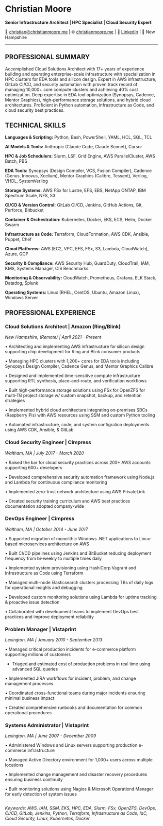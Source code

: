# Christian Moore

**Senior Infrastructure Architect | HPC Specialist | Cloud Security Expert**

📧 christian@christianmoore.me | 🌐 [christianmoore.me](https://christianmoore.me) | 💼 [LinkedIn](https://linkedin.com/in/christian-moore-7672861ab) | 📍 New Hampshire

---

## PROFESSIONAL SUMMARY

Accomplished Cloud Solutions Architect with 17+ years of experience building and operating enterprise-scale infrastructure with specialization in HPC clusters for EDA tools and silicon design. Expert in AWS infrastructure, GitLab CI/CD, and security automation with proven track record of managing 10,000+ core compute clusters and achieving 40% cost optimization. Deep expertise in EDA tool optimization (Synopsys, Cadence, Mentor Graphics), high-performance storage solutions, and hybrid cloud architectures. Proficient in Python automation, Infrastructure as Code, and cloud security best practices.

## TECHNICAL SKILLS

**Languages & Scripting:** Python, Bash, PowerShell, YAML, HCL, SQL, TCL

**AI Models & Tools:** Anthropic (Claude Code, Claude Sonnet), Cursor

**HPC & Job Schedulers:** Slurm, LSF, Grid Engine, AWS ParallelCluster, AWS Batch, PBS

**EDA Tools:** Synopsys (Design Compiler, VCS, Fusion Compiler), Cadence (Genus, Innovus, Xcelium), Mentor Graphics (Calibre, Tessent), Verilog, VHDL, SystemVerilog

**Storage Systems:** AWS FSx for Lustre, EFS, EBS, NetApp ONTAP, IBM Spectrum Scale, NFS, S3

**CI/CD & Version Control:** GitLab CI/CD, Jenkins, GitHub Actions, Git, Perforce, Bitbucket

**Container & Orchestration:** Kubernetes, Docker, EKS, ECS, Helm, Docker Swarm

**Infrastructure as Code:** Terraform, CloudFormation, AWS CDK, Ansible, Puppet, Chef

**Cloud Platforms:** AWS (EC2, VPC, EFS, FSx, S3, Lambda, CloudWatch), Azure, GCP

**Security & Compliance:** AWS Security Hub, GuardDuty, CloudTrail, IAM, KMS, Systems Manager, CIS Benchmarks

**Monitoring & Observability:** CloudWatch, Prometheus, Grafana, ELK Stack, Datadog, Splunk

**Operating Systems:** Linux (RHEL, CentOS, Ubuntu, Amazon Linux), Windows Server

## PROFESSIONAL EXPERIENCE

### Cloud Solutions Architect | Amazon (Ring/Blink)

_New Hampshire, (Remote) | April 2021 - Present_

• Architecting and implementing AWS infrastructure for silicon design supporting chip development for Ring and Blink consumer products

• Managing HPC clusters with 1,200+ cores for EDA tools including Synopsys Design Compiler, Cadence Genus, and Mentor Graphics Calibre

• Designed and implemented time-sensitive compute infrastructure supporting RTL synthesis, place-and-route, and verification workflows

• Built high-performance storage solutions using FSx for OpenZFS for multi-TB project storage w/ custom snapshot, backup, and retention strategies

• Implemented hybrid cloud architecture integrating on-premises SBCs (Raspberry Pis) with AWS resources using SSM and custom Python tooling

• Automated infrastructure, code, and system configration deployments using AWS CDK, Ansible, & GitLab

### Cloud Security Engineer | Cimpress

_Waltham, MA | July 2017 - March 2020_

• Raised the bar for cloud security practices across 200+ AWS accounts supporting 600+ developers

• Developed comprehensive security automation framework using Node.js and Lambda for continuous compliance monitoring

• Implemented zero-trust network architecture using AWS PrivateLink

• Created security training curriculum and AWS best practices documentation adopted company-wide

### DevOps Engineer | Cimpress

_Waltham, MA | October 2014 - June 2017_

• Supported migration of monolithic Windows .NET applications to Linux-based microservices architecture on AWS

• Built CI/CD pipelines using Jenkins and BitBucket reducing deployment frequency from bi-weekly to multiple times daily

• Implemented system provisioning using HashiCorp Vagrant and Infrastructure as Code using Terraform

• Managed multi-node Elasticsearch clusters processing TBs of daily logs for operational insights and debugging

• Developed custom monitoring solutions using Lambda for uptime tracking & proactive issue detection

• Collaborated with development teams to implement DevOps best practices and improve deployment reliability

### Problem Manager | Vistaprint

_Lexington, MA | January 2010 - September 2013_

• Managed critical production incidents for e-commerce platform supporting millions of customers

* Triaged and estimated cost of production problems in real time using advanced SQL queries

• Implemented JIRA workflows for incident, problem, and change management processes

• Coordinated cross-functional teams during major incidents ensuring minimal business impact

• Created comprehensive runbooks and documentation for common operational procedures

### Systems Administrator | Vistaprint

_Lexington, MA | June 2007 - December 2009_

• Administered Windows and Linux servers supporting production e-commerce infrastructure

• Managed Active Directory environment for 1,000+ users across multiple locations

• Implemented change management and disaster recovery procedures ensuring business continuity

• Built monitoring solutions using Nagios & Microsoft Operationd Manager for early detection of system issues

---

_Keywords: AWS, IAM, SSM, EKS, HPC, EDA, Slurm, FSx, OpenZFS, DevOps, CI/CD, GitLab, Jenkins, Python, Terraform, Infrastructure as Code, IaC, Cloud Security, Linux, Kubernetes, Docker_
